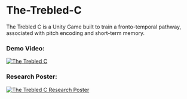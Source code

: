 # The-Trebled-C
The Trebled C is a Unity Game built to train a fronto-temporal pathway, associated with pitch encoding and short-term memory.

### Demo Video:

[![The Trebled C](https://imgur.com/ojDvaki.gif)](https://www.youtube.com/watch?v=cAAEySOGntU "The Trebled C")

### Research Poster:
[![The Trebled C Research Poster](https://imgur.com/fF7qopJ.png)](https://drive.google.com/file/d/1C0ouUA6GtyKidZU73UXL2YtjWVSfoBiE/view "The Trebled C Research Poster")
